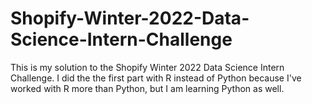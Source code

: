 # Shopify-Winter-2022-Data-Science-Intern-Challenge
This is my solution to the Shopify Winter 2022 Data Science Intern Challenge. I did the the first part with R instead of Python because I've worked with R more than Python, but I am learning Python as well.
